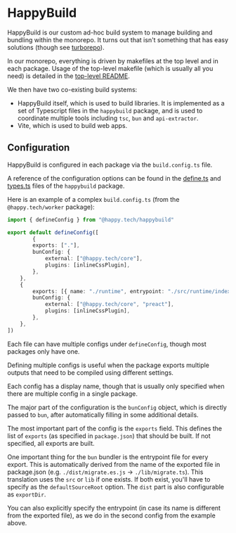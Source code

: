 # HappyBuild

HappyBuild is our custom ad-hoc build system to manage building and bundling within the monorepo.
It turns out that isn't something that has easy solutions (though see [turborepo](https://turbo.build)).

In our monorepo, everything is driven by makefiles at the top level and in each package. Usage of
the top-level makefile (which is usually all you need) is detailed in the [top-level
README](/README.md).

We then have two co-existing build systems:
- HappyBuild itself, which is used to build libraries. It is implemented as a set of Typescript files
  in the `happybuild` package, and is used to coordinate multiple tools including `tsc`, `bun` and
  `api-extractor`.
- Vite, which is used to build web apps.

## Configuration

HappyBuild is configured in each package via the `build.config.ts` file.

A reference of the configuration options can be found in the
[define.ts](/packages/happybuild/lib/config/define.ts) and
[types.ts](/packages/happybuild/lib/config/types.ts) files of the `happybuild` package.

Here is an example of a complex `build.config.ts` (from the `@happy.tech/worker` package):

```typescript
import { defineConfig } from "@happy.tech/happybuild"

export default defineConfig([
        {
        exports: ["."],
        bunConfig: {
            external: ["@happy.tech/core"],
            plugins: [inlineCssPlugin],
        },
    },
    {
        exports: [{ name: "./runtime", entrypoint: "./src/runtime/index.ts" }],
        bunConfig: {
            external: ["@happy.tech/core", "preact"],
            plugins: [inlineCssPlugin],
        },
    },
])
```

Each file can have multiple configs under `defineConfig`, though most packages only have one.

Defining multiple configs is useful when the package exports multiple outputs that need to be
compiled using different settings.

Each config has a display name, though that is usually only specified when there are multiple config
in a single package.

The major part of the configuration is the `bunConfig` object, which is directly passed to `bun`,
after automatically filling in some additional details.

The most important part of the config is the `exports` field. This defines the list of `exports` (as
specified in `package.json`) that should be built. If not specified, all exports are built.

One important thing for the `bun` bundler is the entrypoint file for every export. This is
automatically derived from the name of the exported file in package.json (e.g.
`./dist/migrate.es.js` → `./lib/migrate.ts`). This translation uses the `src` or `lib` if one
exists. If both exist, you'll have to specify as the `defaultSourceRoot` option. The `dist` part is
also configurable as `exportDir`.

You can also explicitly specify the entrypoint (in case its name is different from the exported
file), as we do in the second config from the example above.
